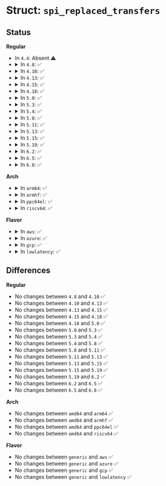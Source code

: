 # Struct: <code>spi_replaced_transfers</code>

## Status
<b>Regular</b>
<ul>
<li>
In <code>4.4</code>: Absent ⚠️
</li>
<li>
<details>
<summary>In <code>4.8</code>: ✅</summary>

```c
struct spi_replaced_transfers {
    spi_replaced_release_t release;
    void *extradata;
    struct list_head replaced_transfers;
    struct list_head *replaced_after;
    size_t inserted;
    struct spi_transfer inserted_transfers[0];
};
```
</details>
</li>
<li>
<details>
<summary>In <code>4.10</code>: ✅</summary>

```c
struct spi_replaced_transfers {
    spi_replaced_release_t release;
    void *extradata;
    struct list_head replaced_transfers;
    struct list_head *replaced_after;
    size_t inserted;
    struct spi_transfer inserted_transfers[0];
};
```
</details>
</li>
<li>
<details>
<summary>In <code>4.13</code>: ✅</summary>

```c
struct spi_replaced_transfers {
    spi_replaced_release_t release;
    void *extradata;
    struct list_head replaced_transfers;
    struct list_head *replaced_after;
    size_t inserted;
    struct spi_transfer inserted_transfers[0];
};
```
</details>
</li>
<li>
<details>
<summary>In <code>4.15</code>: ✅</summary>

```c
struct spi_replaced_transfers {
    spi_replaced_release_t release;
    void *extradata;
    struct list_head replaced_transfers;
    struct list_head *replaced_after;
    size_t inserted;
    struct spi_transfer inserted_transfers[0];
};
```
</details>
</li>
<li>
<details>
<summary>In <code>4.18</code>: ✅</summary>

```c
struct spi_replaced_transfers {
    spi_replaced_release_t release;
    void *extradata;
    struct list_head replaced_transfers;
    struct list_head *replaced_after;
    size_t inserted;
    struct spi_transfer inserted_transfers[0];
};
```
</details>
</li>
<li>
<details>
<summary>In <code>5.0</code>: ✅</summary>

```c
struct spi_replaced_transfers {
    spi_replaced_release_t release;
    void *extradata;
    struct list_head replaced_transfers;
    struct list_head *replaced_after;
    size_t inserted;
    struct spi_transfer inserted_transfers[0];
};
```
</details>
</li>
<li>
<details>
<summary>In <code>5.3</code>: ✅</summary>

```c
struct spi_replaced_transfers {
    spi_replaced_release_t release;
    void *extradata;
    struct list_head replaced_transfers;
    struct list_head *replaced_after;
    size_t inserted;
    struct spi_transfer inserted_transfers[0];
};
```
</details>
</li>
<li>
<details>
<summary>In <code>5.4</code>: ✅</summary>

```c
struct spi_replaced_transfers {
    spi_replaced_release_t release;
    void *extradata;
    struct list_head replaced_transfers;
    struct list_head *replaced_after;
    size_t inserted;
    struct spi_transfer inserted_transfers[0];
};
```
</details>
</li>
<li>
<details>
<summary>In <code>5.8</code>: ✅</summary>

```c
struct spi_replaced_transfers {
    spi_replaced_release_t release;
    void *extradata;
    struct list_head replaced_transfers;
    struct list_head *replaced_after;
    size_t inserted;
    struct spi_transfer inserted_transfers[0];
};
```
</details>
</li>
<li>
<details>
<summary>In <code>5.11</code>: ✅</summary>

```c
struct spi_replaced_transfers {
    spi_replaced_release_t release;
    void *extradata;
    struct list_head replaced_transfers;
    struct list_head *replaced_after;
    size_t inserted;
    struct spi_transfer inserted_transfers[0];
};
```
</details>
</li>
<li>
<details>
<summary>In <code>5.13</code>: ✅</summary>

```c
struct spi_replaced_transfers {
    spi_replaced_release_t release;
    void *extradata;
    struct list_head replaced_transfers;
    struct list_head *replaced_after;
    size_t inserted;
    struct spi_transfer inserted_transfers[0];
};
```
</details>
</li>
<li>
<details>
<summary>In <code>5.15</code>: ✅</summary>

```c
struct spi_replaced_transfers {
    spi_replaced_release_t release;
    void *extradata;
    struct list_head replaced_transfers;
    struct list_head *replaced_after;
    size_t inserted;
    struct spi_transfer inserted_transfers[0];
};
```
</details>
</li>
<li>
<details>
<summary>In <code>5.19</code>: ✅</summary>

```c
struct spi_replaced_transfers {
    spi_replaced_release_t release;
    void *extradata;
    struct list_head replaced_transfers;
    struct list_head *replaced_after;
    size_t inserted;
    struct spi_transfer inserted_transfers[0];
};
```
</details>
</li>
<li>
<details>
<summary>In <code>6.2</code>: ✅</summary>

```c
struct spi_replaced_transfers {
    spi_replaced_release_t release;
    void *extradata;
    struct list_head replaced_transfers;
    struct list_head *replaced_after;
    size_t inserted;
    struct spi_transfer inserted_transfers[0];
};
```
</details>
</li>
<li>
<details>
<summary>In <code>6.5</code>: ✅</summary>

```c
struct spi_replaced_transfers {
    spi_replaced_release_t release;
    void *extradata;
    struct list_head replaced_transfers;
    struct list_head *replaced_after;
    size_t inserted;
    struct spi_transfer inserted_transfers[0];
};
```
</details>
</li>
<li>
<details>
<summary>In <code>6.8</code>: ✅</summary>

```c
struct spi_replaced_transfers {
    spi_replaced_release_t release;
    void *extradata;
    struct list_head replaced_transfers;
    struct list_head *replaced_after;
    size_t inserted;
    struct spi_transfer inserted_transfers[0];
};
```
</details>
</li>
</ul>
<b>Arch</b>
<ul>
<li>
<details>
<summary>In <code>arm64</code>: ✅</summary>

```c
struct spi_replaced_transfers {
    spi_replaced_release_t release;
    void *extradata;
    struct list_head replaced_transfers;
    struct list_head *replaced_after;
    size_t inserted;
    struct spi_transfer inserted_transfers[0];
};
```
</details>
</li>
<li>
<details>
<summary>In <code>armhf</code>: ✅</summary>

```c
struct spi_replaced_transfers {
    spi_replaced_release_t release;
    void *extradata;
    struct list_head replaced_transfers;
    struct list_head *replaced_after;
    size_t inserted;
    struct spi_transfer inserted_transfers[0];
};
```
</details>
</li>
<li>
<details>
<summary>In <code>ppc64el</code>: ✅</summary>

```c
struct spi_replaced_transfers {
    spi_replaced_release_t release;
    void *extradata;
    struct list_head replaced_transfers;
    struct list_head *replaced_after;
    size_t inserted;
    struct spi_transfer inserted_transfers[0];
};
```
</details>
</li>
<li>
<details>
<summary>In <code>riscv64</code>: ✅</summary>

```c
struct spi_replaced_transfers {
    spi_replaced_release_t release;
    void *extradata;
    struct list_head replaced_transfers;
    struct list_head *replaced_after;
    size_t inserted;
    struct spi_transfer inserted_transfers[0];
};
```
</details>
</li>
</ul>
<b>Flavor</b>
<ul>
<li>
<details>
<summary>In <code>aws</code>: ✅</summary>

```c
struct spi_replaced_transfers {
    spi_replaced_release_t release;
    void *extradata;
    struct list_head replaced_transfers;
    struct list_head *replaced_after;
    size_t inserted;
    struct spi_transfer inserted_transfers[0];
};
```
</details>
</li>
<li>
<details>
<summary>In <code>azure</code>: ✅</summary>

```c
struct spi_replaced_transfers {
    spi_replaced_release_t release;
    void *extradata;
    struct list_head replaced_transfers;
    struct list_head *replaced_after;
    size_t inserted;
    struct spi_transfer inserted_transfers[0];
};
```
</details>
</li>
<li>
<details>
<summary>In <code>gcp</code>: ✅</summary>

```c
struct spi_replaced_transfers {
    spi_replaced_release_t release;
    void *extradata;
    struct list_head replaced_transfers;
    struct list_head *replaced_after;
    size_t inserted;
    struct spi_transfer inserted_transfers[0];
};
```
</details>
</li>
<li>
<details>
<summary>In <code>lowlatency</code>: ✅</summary>

```c
struct spi_replaced_transfers {
    spi_replaced_release_t release;
    void *extradata;
    struct list_head replaced_transfers;
    struct list_head *replaced_after;
    size_t inserted;
    struct spi_transfer inserted_transfers[0];
};
```
</details>
</li>
</ul>

## Differences
<b>Regular</b>
<ul>
<li>
No changes between <code>4.8</code> and <code>4.10</code> ✅
</li>
<li>
No changes between <code>4.10</code> and <code>4.13</code> ✅
</li>
<li>
No changes between <code>4.13</code> and <code>4.15</code> ✅
</li>
<li>
No changes between <code>4.15</code> and <code>4.18</code> ✅
</li>
<li>
No changes between <code>4.18</code> and <code>5.0</code> ✅
</li>
<li>
No changes between <code>5.0</code> and <code>5.3</code> ✅
</li>
<li>
No changes between <code>5.3</code> and <code>5.4</code> ✅
</li>
<li>
No changes between <code>5.4</code> and <code>5.8</code> ✅
</li>
<li>
No changes between <code>5.8</code> and <code>5.11</code> ✅
</li>
<li>
No changes between <code>5.11</code> and <code>5.13</code> ✅
</li>
<li>
No changes between <code>5.13</code> and <code>5.15</code> ✅
</li>
<li>
No changes between <code>5.15</code> and <code>5.19</code> ✅
</li>
<li>
No changes between <code>5.19</code> and <code>6.2</code> ✅
</li>
<li>
No changes between <code>6.2</code> and <code>6.5</code> ✅
</li>
<li>
No changes between <code>6.5</code> and <code>6.8</code> ✅
</li>
</ul>
<b>Arch</b>
<ul>
<li>
No changes between <code>amd64</code> and <code>arm64</code> ✅
</li>
<li>
No changes between <code>amd64</code> and <code>armhf</code> ✅
</li>
<li>
No changes between <code>amd64</code> and <code>ppc64el</code> ✅
</li>
<li>
No changes between <code>amd64</code> and <code>riscv64</code> ✅
</li>
</ul>
<b>Flavor</b>
<ul>
<li>
No changes between <code>generic</code> and <code>aws</code> ✅
</li>
<li>
No changes between <code>generic</code> and <code>azure</code> ✅
</li>
<li>
No changes between <code>generic</code> and <code>gcp</code> ✅
</li>
<li>
No changes between <code>generic</code> and <code>lowlatency</code> ✅
</li>
</ul>
